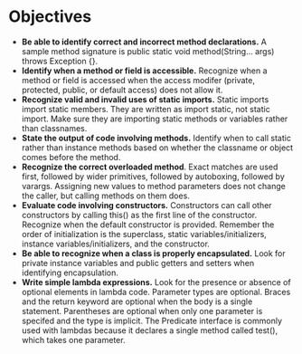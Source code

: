 # Objectives

- **Be able to identify correct and incorrect method declarations.** A sample method signature is public static void method(String... args) throws Exception {}.
- **Identify when a method or field is accessible.** Recognize when a method or field is accessed when the access modifer (private, protected, public, or default access) does not allow it.
- **Recognize valid and invalid uses of static imports.** Static imports import static members. They are written as import static, not static import. Make sure they are importing static methods or variables rather than classnames.
- **State the output of code involving methods.** Identify when to call static rather than instance methods based on whether the classname or object comes before the method.
- **Recognize the correct overloaded method**. Exact matches are used first, followed by wider primitives, followed by autoboxing, followed by varargs. Assigning new values to method parameters does not change the caller, but calling methods on them does.
- **Evaluate code involving constructors.** Constructors can call other constructors by calling this() as the first line of the constructor. Recognize when the default constructor is provided. Remember the order of initialization is the superclass, static variables/initializers, instance variables/initializers, and the constructor.
- **Be able to recognize when a class is properly encapsulated.** Look for private instance variables and public getters and setters when identifying encapsulation.
- **Write simple lambda expressions.** Look for the presence or absence of optional elements in lambda code. Parameter types are optional. Braces and the return keyword are optional when the body is a single statement. Parentheses are optional when only one parameter is specifed and the type is implicit. The Predicate interface is commonly used with lambdas because it declares a single method called test(), which takes one parameter.